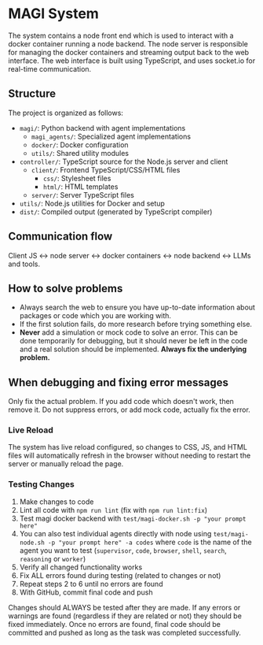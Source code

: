 # MAGI System

The system contains a node front end which is used to interact with a docker container running a node backend. The node server is responsible for managing the docker containers and streaming output back to the web interface. The web interface is built using TypeScript, and uses socket.io for real-time communication.

## Structure
The project is organized as follows:
- `magi/`: Python backend with agent implementations
    - `magi_agents/`: Specialized agent implementations
    - `docker/`: Docker configuration
    - `utils/`: Shared utility modules
- `controller/`: TypeScript source for the Node.js server and client
    - `client/`: Frontend TypeScript/CSS/HTML files
        - `css/`: Stylesheet files
        - `html/`: HTML templates
    - `server/`: Server TypeScript files 
- `utils/`: Node.js utilities for Docker and setup
- `dist/`: Compiled output (generated by TypeScript compiler)

## Communication flow
Client JS <-> node server <-> docker containers <-> node backend <-> LLMs and tools.

## How to solve problems
- Always search the web to ensure you have up-to-date information about packages or code which you are working with.
- If the first solution fails, do more research before trying something else.
- **Never** add a simulation or mock code to solve an error. This can be done temporarily for debugging, but it should never be left in the code and a real solution should be implemented. **Always fix the underlying problem.**

## When debugging and fixing error messages
Only fix the actual problem. If you add code which doesn't work, then remove it. Do not suppress errors, or add mock code, actually fix the error.

### Live Reload
The system has live reload configured, so changes to CSS, JS, and HTML files will automatically refresh in the browser without needing to restart the server or manually reload the page.

### Testing Changes
1. Make changes to code
2. Lint all code with `npm run lint` (fix with `npm run lint:fix`)
3. Test magi docker backend with `test/magi-docker.sh -p "your prompt here"`
4. You can also test individual agents directly with node using `test/magi-node.sh -p "your prompt here" -a codes` where `code` is the name of the agent you want to test (`supervisor`, `code`, `browser`, `shell`, `search`, `reasoning` or `worker`)
5. Verify all changed functionality works
6. Fix ALL errors found during testing (related to changes or not)
7. Repeat steps 2 to 6 until no errors are found
8. With GitHub, commit final code and push

Changes should ALWAYS be tested after they are made. If any errors or warnings are found (regardless if they are related or not) they should be fixed immediately. Once no errors are found, final code should be committed and pushed as long as the task was completed successfully.
